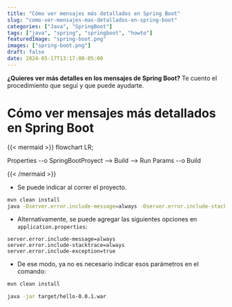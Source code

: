 ```yaml
---
title: "Cómo ver mensajes más detallados en Spring Boot"
slug: "como-ver-mensajes-mas-detallados-en-spring-boot"
categories: ["Java", "SpringBoot"]
tags: ["java", "spring", "springboot", "howto"]
featuredImage: "spring-boot.png"
images: ["spring-boot.png"]
draft: false
date: 2024-05-17T13:17:00-05:00
---
```


**¿Quieres ver más detalles en los mensajes de Spring Boot?**
Te cuento el procedimiento que seguí y que puede ayudarte.

<!--more-->

# Cómo ver mensajes más detallados en Spring Boot

{{< mermaid >}}
flowchart LR;

Properties --o SpringBootProyect --> Build --> Run
Params --o Build

{{< /mermaid >}}

- Se puede indicar al correr el proyecto.

```sh
mvn clean install
java -Dserver.error.include-message=always -Dserver.error.include-stacktrace=always -Dserver.error.include-exception=true -jar target/hello-0.0.1.war
```

- Alternativamente, se puede agregar las siguientes opciones en `application.properties`:

```properties
server.error.include-message=always
server.error.include-stacktrace=always
server.error.include-exception=true
```

- De ese modo, ya no es necesario indicar esos parámetros en el comando:

```sh
mvn clean install

java -jar target/hello-0.0.1.war
```